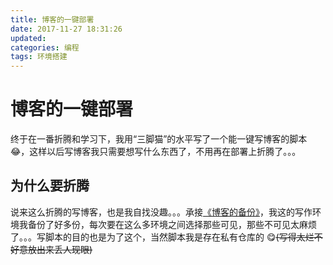 ```yaml
---
title: 博客的一键部署
date: 2017-11-27 18:31:26
updated:
categories: 编程
tags: 环境搭建
---
```


# 博客的一键部署

终于在一番折腾和学习下，我用“三脚猫”的水平写了一个能一键写博客的脚本 😂，这样以后写博客我只需要想写什么东西了，不用再在部署上折腾了。。。

## 为什么要折腾

说来这么折腾的写博客，也是我自找没趣。。。承接[《博客的备份》](https://blog.dccif.top/2017/10/23/%E5%8D%9A%E5%AE%A2%E5%A4%87%E4%BB%BD-Git%E5%B0%8F%E6%8A%80%E5%B7%A7/)，我这的写作环境我备份了好多份，每次要在这么多环境之间选择那些可见，那些不可见太麻烦了。。。写脚本的目的也是为了这个，当然脚本我是存在私有仓库的 😋~~(写得太烂不好意放出来丢人现眼)~~
